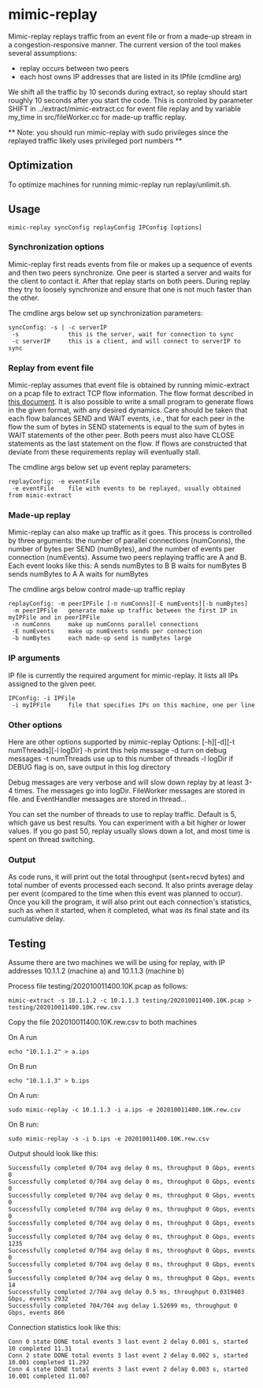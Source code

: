 # mimic-replay

Mimic-replay replays traffic from an event file or from a made-up stream in
a congestion-responsive manner. The current version of the tool makes several assumptions:
* replay occurs between two peers
* each host owns IP addresses that are listed in its IPfile (cmdline arg)

We shift all the traffic by 10 seconds during extract, so replay should start roughly
10 seconds after you start the code. This is controled by parameter SHIFT in ../extract/mimic-extract.cc
for event file replay and by variable my_time in src/fileWorker.cc for made-up traffic replay.

** Note: you should run mimic-replay with sudo privileges since the replayed traffic
likely uses privileged port numbers **

## Optimization

To optimize machines for running mimic-replay run replay/unlimit.sh.

## Usage

    mimic-replay syncConfig replayConfig IPConfig [options]

### Synchronization options

Mimic-replay first reads events from file or makes up a sequence of events
and then two peers synchronize. One peer is started a server and waits for
the client to contact it. After that replay starts on both peers. During
replay they try to loosely synchronize and ensure that one is not much
faster than the other.

The cmdline args below set up synchronization parameters:

    syncConfig: -s | -c serverIP
     -s              this is the server, wait for connection to sync
     -c serverIP     this is a client, and will connect to serverIP to sync

### Replay from event file

Mimic-replay assumes that event file is obtained by running mimic-extract
on a pcap file to extract TCP flow information. The flow format described
in [this document](../README.md). It is also possible to write a small program
to generate flows in the given format, with any desired dynamics. Care should
be taken that each flow balances SEND and WAIT events, i.e., that for each peer in
the flow the sum of bytes in SEND statements is equal to the sum of bytes in
WAIT statements of the other peer. Both peers must also have CLOSE statements
as the last statement on the flow. If flows are constructed that deviate from
these requirements replay will eventually stall.

The cmdline args below set up event replay parameters:

    replayConfig: -e eventFile 
     -e eventFile    file with events to be replayed, usually obtained from mimic-extract

### Made-up replay

Mimic-replay can also make up traffic as it goes. This process is controlled by three
arguments: the number of parallel connections (numConns), the number of bytes per SEND
(numBytes), and the number of events per connection (numEvents). Assume two peers
replaying traffic are A and B. Each event looks like this:
  A sends numBytes to B
  B waits for numBytes
  B sends numBytes to A
  A waits for numBytes

The cmdline args below control made-up traffic replay

    replayConfig: -m peerIPFile [-n numConns][-E numEvents][-b numBytes]
     -m peerIPFile   generate make up traffic between the first IP in myIPFile and in peerIPFile
     -n numConns     make up numConns parallel connections
     -E numEvents    make up numEvents sends per connection
     -b numBytes     each made-up send is numBytes large

### IP arguments

IP file is currently the required argument for mimic-replay. It lists all IPs assigned to
the given peer. 

    IPConfig: -i IPFile
     -i myIPFile     file that specifies IPs on this machine, one per line

### Other options

Here are other options supported by mimic-replay
    Options: [-h][-d][-t numThreads][-l logDir]
     -h              print this help message
     -d              turn on debug messages
     -t numThreads   use up to this number of threads
     -l logDir       if DEBUG flag is on, save output in this log directory

Debug messages are very verbose and will slow down replay by at least 3-4 times.
The messages go into logDir. FileWorker messages are stored in file.<hostname>
and EventHandler messages are stored in thread.<hostname>.<threadnum>.

You can set the number of threads to use to replay traffic. Default is 5, which
gave us best results. You can experiment with a bit higher or lower values. If you
go past 50, replay usually slows down a lot, and most time is spent on thread
switching.

### Output

As code runs, it will print out the total throughput (sent+recvd bytes) and
total number of events processed each second. It also prints average
delay per event (compared to the time when this event was planned to occur).
Once you kill the program, it will also print out each connection's statistics,
such as when it started, when it completed, what was its final state and
its cumulative delay.

## Testing

Assume there are two machines we will be using for replay, with IP addresses
10.1.1.2 (machine a) and 10.1.1.3 (machine b)

Process file testing/202010011400.10K.pcap as follows:

    mimic-extract -s 10.1.1.2 -c 10.1.1.3 testing/202010011400.10K.pcap > testing/202010011400.10K.rew.csv

Copy the file 202010011400.10K.rew.csv to both machines

On A run

    echo "10.1.1.2" > a.ips

On B run

    echo "10.1.1.3" > b.ips

On A run:

    sudo mimic-replay -c 10.1.1.3 -i a.ips -e 202010011400.10K.rew.csv 

On B run:

    sudo mimic-replay -s -i b.ips -e 202010011400.10K.rew.csv

Output should look like this:

    Successfully completed 0/704 avg delay 0 ms, throughput 0 Gbps, events 0
    Successfully completed 0/704 avg delay 0 ms, throughput 0 Gbps, events 0
    Successfully completed 0/704 avg delay 0 ms, throughput 0 Gbps, events 0
    Successfully completed 0/704 avg delay 0 ms, throughput 0 Gbps, events 0
    Successfully completed 0/704 avg delay 0 ms, throughput 0 Gbps, events 0
    Successfully completed 0/704 avg delay 0 ms, throughput 0 Gbps, events 1235
    Successfully completed 0/704 avg delay 0 ms, throughput 0 Gbps, events 0
    Successfully completed 0/704 avg delay 0 ms, throughput 0 Gbps, events 0
    Successfully completed 0/704 avg delay 0 ms, throughput 0 Gbps, events 14
    Successfully completed 2/704 avg delay 0.5 ms, throughput 0.0319403 Gbps, events 2932
    Successfully completed 704/704 avg delay 1.52699 ms, throughput 0 Gbps, events 866

Connection statistics look like this:

    Conn 0 state DONE total events 3 last event 2 delay 0.001 s, started 10 completed 11.31
    Conn 2 state DONE total events 3 last event 2 delay 0.002 s, started 10.001 completed 11.292
    Conn 4 state DONE total events 3 last event 2 delay 0.003 s, started 10.001 completed 11.007
   







